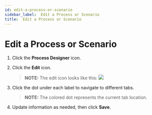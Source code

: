 ```yaml
---
id: edit-a-process-or-scenario
sidebar_label:  Edit a Process or Scenario
title:  Edit a Process or Scenario
---
```


# Edit a Process or Scenario

1.  Click the **Process Designer** icon.

2.  Click the **Edit** icon.
    
    >**NOTE:** The edit icon looks like this:
    ![](Resources/Images/Edit_a_Process_or_Scenario.png)

3.  Click the dot under each label to navigate to different tabs.
    
    >**NOTE:** The colored dot represents the current tab location.

4.  Update information as needed, then click **Save**.
